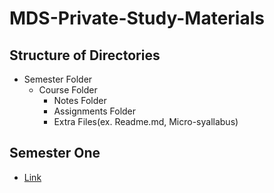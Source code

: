 # MDS-Private-Study-Materials
## Structure of Directories
* Semester Folder
    * Course Folder
        * Notes Folder
        * Assignments Folder
        * Extra Files(ex. Readme.md, Micro-syallabus)

## Semester One
* [Link](https://github.com/iamdurga/MDS-Private-Study-Materials/tree/master/First%20Semester)